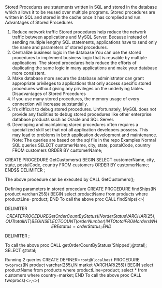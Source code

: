 Stored Procedures are statements written in SQL and stored in the database which allows it to be reused over multiple programs. Stored procedures are written in SQL and stored in the cache once it has complied and run.
    Advantages of Stored Procedures

1) Reduce network traffic Stored procedures help reduce the network traffic between applications and MySQL Server. Because instead of sending multiple lengthy SQL statements, applications have to send only the name and parameters of stored procedures.
2) Centralize business logic in the database You can use the stored procedures to implement business logic that is reusable by multiple applications. The stored procedures help reduce the efforts of duplicating the same logic in many applications and make your database more consistent.
3) Make database more secure the database administrator can grant appropriate privileges to applications that only access specific stored procedures without giving any privileges on the underlying tables.
Disadvantages of Stored Procedures
1)	If you use many stored procedures, the memory usage of every connection will increase substantially.
2)	It’s difficult to debug stored procedures. Unfortunately, MySQL does not provide any facilities to debug stored procedures like other enterprise database products such as Oracle and SQL Server.
3)	Developing and maintaining stored procedures often requires a specialized skill set that not all application developers possess. This may lead to problems in both application development and maintenance.
Note: The queries are based on the sql file in the repo
Examples 
Normal SQL queries
SELECT customerName, city, state, postalCode, country FROM customers
ORDER BY customerName;

 
CREATE PROCEDURE GetCustomers()
BEGIN
    SELECT 
        customerName, 
        city, 
        state, 
        postalCode, 
        country
    FROM
        customers
    ORDER BY customerName;    
END$$
DELIMITER ;

The above procedure can be executed by
CALL GetCustomers();

Defining parameters in stored procedure
CREATE PROCEDURE findShips(IN product varchar(255))
BEGIN
select productName from products where productLine=product;
END
To call the above proc
CALL findShips(<<variable>>)

DELIMITER $$
CREATE PROCEDURE GetOrderCountByStatus (
    IN  orderStatus VARCHAR(25),
    OUT total INT
)
BEGIN
    SELECT COUNT(orderNumber)
    INTO total
    FROM orders
    WHERE status = orderStatus;
END$$
 
DELIMITER ;

To call the above proc
CALL getOrderCountByStatus('Shipped',@total);
SELECT @total;

Running 2 queries
CREATE DEFINER=`root`@`localhost` PROCEDURE `twoprocs`(IN product varchar(255),IN market VARCHAR(255))
BEGIN
select productName from products where productLine=product;
select * from customers where country=market;
END
To call the above proc
CALL twoprocs(<<variable>>,<<variable>>)
